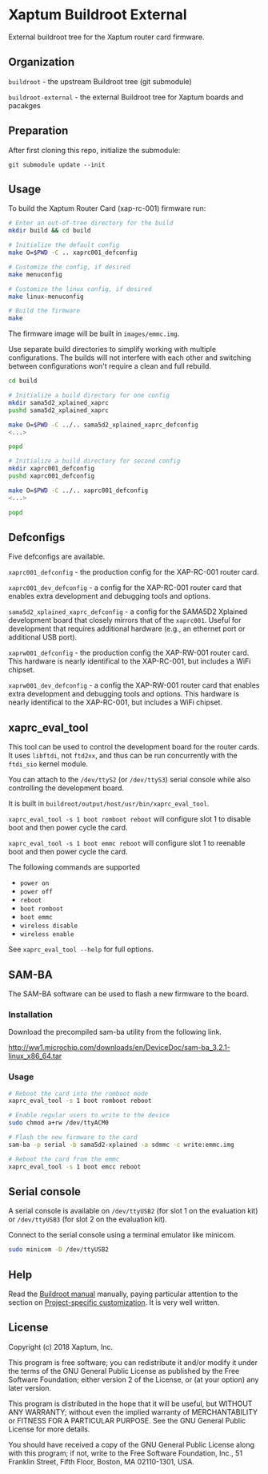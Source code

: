 # Xaptum Buildroot External

External buildroot tree for the Xaptum router card firmware.

## Organization

`buildroot` - the upstream Buildroot tree (git submodule)

`buildroot-external` - the external Buildroot tree for Xaptum boards and pacakges

## Preparation

After first cloning this repo, initialize the submodule:

    git submodule update --init

## Usage

To build the Xaptum Router Card (xap-rc-001) firmware run:

``` bash
# Enter an out-of-tree directory for the build
mkdir build && cd build

# Initialize the default config
make O=$PWD -C .. xaprc001_defconfig

# Customize the config, if desired
make menuconfig

# Customize the linux config, if desired
make linux-menuconfig

# Build the firmware
make
```

The firmware image will be built in
`images/emmc.img`.

Use separate build directories to simplify working with multiple
configurations.  The builds will not interfere with each other and
switching between configurations won't require a clean and full
rebuild.

``` bash
cd build

# Initialize a build directory for one config
mkdir sama5d2_xplained_xaprc
pushd sama5d2_xplained_xaprc

make O=$PWD -C ../.. sama5d2_xplained_xaprc_defconfig
<...>

popd

# Initialize a build directory for second config
mkdir xaprc001_defconfig
pushd xaprc001_defconfig

make O=$PWD -C ../.. xaprc001_defconfig
<...>

popd
```

## Defconfigs

Five defconfigs are available.

`xaprc001_defconfig` - the production config for the XAP-RC-001 router
card.

`xaprc001_dev_defconfig` - a config for the XAP-RC-001 router card
that enables extra development and debugging tools and options.

`sama5d2_xplained_xaprc_defconfig` - a config for the SAMA5D2
Xplained development board that closely mirrors that of the
`xaprc001`. Useful for development that requires additional hardware
(e.g., an ethernet port or additional USB port).

`xaprw001_defconfig` - the production config the XAP-RW-001 router
card. This hardware is nearly identifical to the XAP-RC-001, but
includes a WiFi chipset.

`xaprw001_dev_defconfig` - a config the XAP-RW-001 router card that
enables extra development and debugging tools and options. This
hardware is nearly identifical to the XAP-RC-001, but includes a WiFi
chipset.

## xaprc_eval_tool

This tool can be used to control the development board for the router
cards.  It uses `libftdi`, not `ftd2xx`, and thus can be run
concurrently with the `ftdi_sio` kernel module.

You can attach to the `/dev/ttyS2` (or `/dev/ttyS3`) serial console
while also controlling the development board.

It is built in
`buildroot/output/host/usr/bin/xaprc_eval_tool`.

`xaprc_eval_tool -s 1 boot romboot reboot` will configure slot 1 to
disable boot and then power cycle the card.

`xaprc_eval_tool -s 1 boot emmc reboot` will configure slot 1 to
reenable boot and then power cycle the card.

The following commands are supported

- `power on`
- `power off`
- `reboot`
- `boot romboot`
- `boot emmc`
- `wireless disable`
- `wireless enable`

See `xaprc_eval_tool --help` for full options.

## SAM-BA

The SAM-BA software can be used to flash a new firmware to the board.

### Installation

Download the precompiled sam-ba utility from the following link.

http://ww1.microchip.com/downloads/en/DeviceDoc/sam-ba_3.2.1-linux_x86_64.tar

### Usage

``` bash
# Reboot the card into the romboot mode
xaprc_eval_tool -s 1 boot romboot reboot

# Enable regular users to write to the device
sudo chmod a+rw /dev/ttyACM0

# Flash the new firmware to the card
sam-ba -p serial -b sama5d2-xplained -a sdmmc -c write:emmc.img

# Reboot the card from the emmc
xaprc_eval_tool -s 1 boot emcc reboot
```

## Serial console

A serial console is available on `/dev/ttyUSB2` (for slot 1 on the
evaluation kit) or `/dev/ttyUSB3` (for slot 2 on the evaluation kit).

Connect to the serial console using a terminal emulator like minicom.

``` bash
sudo minicom -D /dev/ttyUSB2
```

## Help

Read the [Buildroot
manual](https://buildroot.org/downloads/manual/manual.html) manually,
paying particular attention to the section on [Project-specific
customization](https://buildroot.org/downloads/manual/manual.html#customize). It
is very well written.

## License
Copyright (c) 2018 Xaptum, Inc.

This program is free software; you can redistribute it and/or
modify it under the terms of the GNU General Public License
as published by the Free Software Foundation; either version 2
of the License, or (at your option) any later version.

This program is distributed in the hope that it will be useful,
but WITHOUT ANY WARRANTY; without even the implied warranty of
MERCHANTABILITY or FITNESS FOR A PARTICULAR PURPOSE. See the
GNU General Public License for more details.

You should have received a copy of the GNU General Public License
along with this program; if not, write to the Free Software
Foundation, Inc., 51 Franklin Street, Fifth Floor, Boston, MA 02110-1301, USA.
